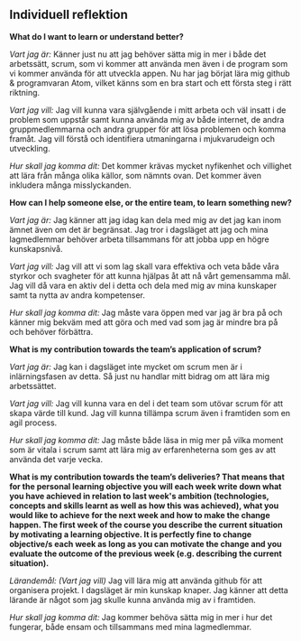 ## Individuell reflektion

**What do I want to learn or understand better?**

*Vart jag är:*
Känner just nu att jag behöver sätta mig in mer i både det arbetssätt, scrum, som vi kommer att använda men även i de program som vi kommer använda för att utveckla appen. Nu har jag börjat lära mig github & programvaran Atom, vilket känns som en bra start och ett första steg i rätt riktning.

*Vart jag vill:*
Jag vill kunna vara självgående i mitt arbeta och väl insatt i de problem som uppstår samt kunna använda mig av både internet, de andra gruppmedlemmarna och andra grupper för att lösa problemen och komma framåt. Jag vill förstå och identifiera utmaningarna i mjukvarudeign och utveckling.

*Hur skall jag komma dit:*
Det kommer krävas mycket nyfikenhet och villighet att lära från många olika källor, som nämnts ovan. Det kommer även inkludera många misslyckanden.

**How can I help someone else, or the entire team, to learn something new?**

*Vart jag är:*
Jag känner att jag idag kan dela med mig av det jag kan inom ämnet även om det är begränsat. Jag tror i dagsläget att jag och mina lagmedlemmar behöver arbeta tillsammans för att jobba upp en högre kunskapsnivå.

*Vart jag vill:*
Jag vill att vi som lag skall vara effektiva och veta både våra styrkor och svagheter för att kunna hjälpas åt att nå vårt gemensamma mål. Jag vill då vara en aktiv del i detta och dela med mig av mina kunskaper samt ta nytta av andra kompetenser.

*Hur skall jag komma dit:*
Jag måste vara öppen med var jag är bra på och känner mig bekväm med att göra och med vad som jag är mindre bra på och behöver förbättra.

**What is my contribution towards the team’s application of scrum?**

*Vart jag är:*
Jag kan i dagsläget inte mycket om scrum men är i inlärningsfasen av detta. Så just nu handlar mitt bidrag om att lära mig arbetssättet.

*Vart jag vill:*
Jag vill kunna vara en del i det team som utövar scrum för att skapa värde till kund. Jag vill kunna tillämpa scrum även i framtiden som en agil process.

*Hur skall jag komma dit:*
Jag måste både läsa in mig mer på vilka moment som är vitala i scrum samt att lära mig av erfarenheterna som ges av att använda det varje vecka.

**What is my contribution towards the team’s deliveries? That means that for the personal learning objective you will each week write down what you have achieved in relation to last week's ambition (technologies, concepts and skills learnt as well as how this was achieved), what you would like to achieve for the next week and how to make the change happen. The first week of the course you describe the current situation by motivating a learning objective. It is perfectly fine to change objective/s each week as long as you can motivate the change and you evaluate the outcome of the previous week (e.g. describing the current situation).**

*Lärandemål: (Vart jag vill)*
Jag vill lära mig att använda github för att organisera projekt. I dagsläget är min kunskap knaper. Jag känner att detta lärande är något som jag skulle kunna använda mig av i framtiden.

*Hur skall jag komma dit:*
Jag kommer behöva sätta mig in mer i hur det fungerar, både ensam och tillsammans med mina lagmedlemmar.
